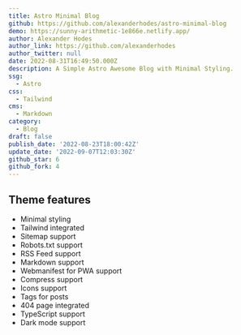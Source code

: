 ```yaml
---
title: Astro Minimal Blog
github: https://github.com/alexanderhodes/astro-minimal-blog
demo: https://sunny-arithmetic-1e866e.netlify.app/
author: Alexander Hodes
author_link: https://github.com/alexanderhodes
author_twitter: null
date: 2022-08-31T16:49:50.000Z
description: A Simple Astro Awesome Blog with Minimal Styling.
ssg:
  - Astro
css:
  - Tailwind
cms:
  - Markdown
category:
  - Blog
draft: false
publish_date: '2022-08-23T18:00:42Z'
update_date: '2022-09-07T12:03:30Z'
github_star: 6
github_fork: 4
---
```


## Theme features

- Minimal styling
- Tailwind integrated
- Sitemap support
- Robots.txt support
- RSS Feed support
- Markdown support
- Webmanifest for PWA support
- Compress support
- Icons support
- Tags for posts
- 404 page integrated
- TypeScript support
- Dark mode support
